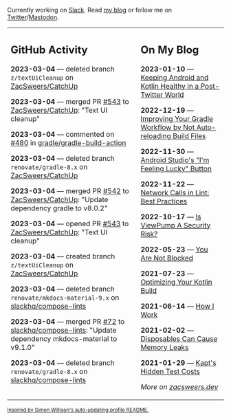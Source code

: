 Currently working on [Slack](https://slack.com/). Read [my blog](https://zacsweers.dev/) or follow me on [Twitter](https://twitter.com/ZacSweers)/[Mastodon](https://hachyderm.io/@ZacSweers).

<table><tr><td valign="top" width="60%">

## GitHub Activity
<!-- githubActivity starts -->
**2023-03-04** — deleted branch `z/textUiCleanup` on [ZacSweers/CatchUp](https://github.com/ZacSweers/CatchUp)

**2023-03-04** — merged PR [#543](https://github.com/ZacSweers/CatchUp/pull/543) to [ZacSweers/CatchUp](https://github.com/ZacSweers/CatchUp): "Text UI cleanup"

**2023-03-04** — commented on [#480](https://github.com/gradle/gradle-build-action/issues/480#issuecomment-1454938303) in [gradle/gradle-build-action](https://github.com/gradle/gradle-build-action)

**2023-03-04** — deleted branch `renovate/gradle-8.x` on [ZacSweers/CatchUp](https://github.com/ZacSweers/CatchUp)

**2023-03-04** — merged PR [#542](https://github.com/ZacSweers/CatchUp/pull/542) to [ZacSweers/CatchUp](https://github.com/ZacSweers/CatchUp): "Update dependency gradle to v8.0.2"

**2023-03-04** — opened PR [#543](https://github.com/ZacSweers/CatchUp/pull/543) to [ZacSweers/CatchUp](https://github.com/ZacSweers/CatchUp): "Text UI cleanup"

**2023-03-04** — created branch `z/textUiCleanup` on [ZacSweers/CatchUp](https://github.com/ZacSweers/CatchUp)

**2023-03-04** — deleted branch `renovate/mkdocs-material-9.x` on [slackhq/compose-lints](https://github.com/slackhq/compose-lints)

**2023-03-04** — merged PR [#72](https://github.com/slackhq/compose-lints/pull/72) to [slackhq/compose-lints](https://github.com/slackhq/compose-lints): "Update dependency mkdocs-material to v9.1.0"

**2023-03-04** — deleted branch `renovate/gradle-8.x` on [slackhq/compose-lints](https://github.com/slackhq/compose-lints)
<!-- githubActivity ends -->
</td><td valign="top" width="40%">

## On My Blog
<!-- blog starts -->
**2023-01-10** — [Keeping Android and Kotlin Healthy in a Post-Twitter World](https://www.zacsweers.dev/keeping-android-healthy/)

**2022-12-19** — [Improving Your Gradle Workflow by Not Auto-reloading Build Files](https://www.zacsweers.dev/improving-your-workflow-by-not-auto-reloading-build-files/)

**2022-11-30** — [Android Studio's "I'm Feeling Lucky" Button](https://www.zacsweers.dev/android-studios-im-feeling-lucky-button/)

**2022-11-22** — [Network Calls in Lint: Best Practices](https://www.zacsweers.dev/network-calls-in-lint-best-practices/)

**2022-10-17** — [Is ViewPump A Security Risk?](https://www.zacsweers.dev/is-viewpump-a-security-risk/)

**2022-05-23** — [You Are Not Blocked](https://www.zacsweers.dev/you-are-not-blocked/)

**2021-07-23** — [Optimizing Your Kotlin Build](https://www.zacsweers.dev/optimizing-your-kotlin-build/)

**2021-06-14** — [How I Work](https://www.zacsweers.dev/how-i-work/)

**2021-02-02** — [Disposables Can Cause Memory Leaks](https://www.zacsweers.dev/disposables-can-cause-memory-leaks/)

**2021-01-29** — [Kapt's Hidden Test Costs](https://www.zacsweers.dev/kapts-hidden-test-costs/)
<!-- blog ends -->
_More on [zacsweers.dev](https://zacsweers.dev/)_
</td></tr></table>

<sub><a href="https://simonwillison.net/2020/Jul/10/self-updating-profile-readme/">Inspired by Simon Willison's auto-updating profile README.</a></sub>